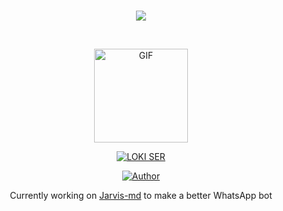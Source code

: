 <br>
<p align="center">
  <a href="https://github.com/Loki-Xer/readme-typing-svg"><img src="https://readme-typing-svg.herokuapp.com?font=Time+New+Roman&color=cyan&size=25&center=true&vCenter=true&width=600&height=100&lines=Hy+You+:);I+Am+Aromal+You+Can+Call+Me+Loki+<3"></a>
</p>
<br>
<div align="center"> 
   <p align="center"> 
 <img src="https://img1.picmix.com/output/stamp/normal/3/9/6/0/1700693_87bc7.gif" alt="GIF" width="150" height="150"/> 
 </p> 
  <p align="center"> 
 <a href="#"><img title="LOKI SER" src="https://img.shields.io/badge/Loki-Xer?colorA=%23ff0000&colorB=%23017e40&style=for-the-badge"></a>
<div>
 </p>
</div
   <p align="center"> 
 <a href="https://github.com/Mrimperfect7"><img title="Author" src="https://img.shields.io/badge/Author-Loki-Xer?color=blue&style=for-the-badge&logo=github"></a> 
 </p> 
 </div> 
 <p align="center"> 
  Currently working on <a href="https://github.com/Loki-Xer/Jarvis-md">Jarvis-md</a> to make a better WhatsApp bot
     <br> 
     <br>  
 </p> 
  
<br>
  
